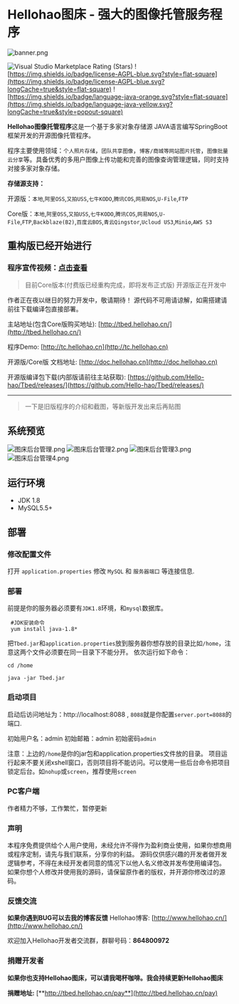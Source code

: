 # Hellohao图床 - 强大的图像托管服务程序

![banner.png](http://img.wwery.com/Hellohao/HqXVDR2b.png)

![Visual Studio Marketplace Rating (Stars)](https://img.shields.io/visual-studio-marketplace/stars/ritwickdey.LiveServer?style=flat-square)
![https://img.shields.io/badge/license-AGPL-blue.svg?style=flat-square](https://img.shields.io/badge/license-AGPL-blue.svg?longCache=true&style=flat-square)
![https://img.shields.io/badge/language-java-orange.svg?style=flat-square](https://img.shields.io/badge/language-java-yellow.svg?longCache=true&style=popout-square)

**Hellohao图像托管程序**这是一个基于多家对象存储源 JAVA语言编写SpringBoot框架开发的开源图像托管程序。

程序主要使用领域：`个人照片存储`，`团队共享图像`，`博客/商城等网站图片托管`，`图像批量云分享`等。具备优秀的多用户图像上传功能和完善的图像查询管理逻辑，同时支持对接多家对象存储。

**存储源支持：**

开源版：`本地`,`阿里OSS`,`又拍USS`,`七牛KODO`,`腾讯COS`,`网易NOS`,`U-File`,`FTP`

Core版：`本地`,`阿里OSS`,`又拍USS`,`七牛KODO`,`腾讯COS`,`网易NOS`,`U-File`,`FTP`,`Backblaze(B2)`,`百度云BOS`,`青云Qingstor`,`Ucloud US3`,`Minio`,`AWS S3`




## 重构版已经开始进行

### 程序宣传视频：[点击查看](https://www.bilibili.com/video/BV11r4y1y7mH/)

> 目前Core版本(付费版已经重构完成，即将发布正式版)
> 开源版正在开发中

作者正在夜以继日的努力开发中，敬请期待！
源代码不可用请谅解，如需搭建请前往下载编译包直接部署。

主站地址(包含Core版购买地址): [http://tbed.hellohao.cn/](http://tbed.hellohao.cn/)

程序Demo: [http://tc.hellohao.cn](http://tc.hellohao.cn)

开源版/Core版 文档地址: [http://doc.hellohao.cn](http://doc.hellohao.cn)

开源版编译包下载(内部版请前往主站获取): [https://github.com/Hello-hao/Tbed/releases/](https://github.com/Hello-hao/Tbed/releases/)

---

> 一下是旧版程序的介绍和截图，等新版开发出来后再贴图
## 系统预览


![图床后台管理.png](http://cdn.wwery.com/Hellohao/c208e0825054822.png)
![图床后台管理2.png](http://cdn.wwery.com/Hellohao/6c7690825054822.png)
![图床后台管理3.png](http://cdn.wwery.com/Hellohao/2a79b0825054822.png)
![图床后台管理4.png](http://cdn.wwery.com/Hellohao/5c1800825054824.png)


## 运行环境

- JDK 1.8
- MySQL5.5+


## 部署

### 修改配置文件

打开 `application.properties` 修改 `MySQL` 和 `服务器端口` 等连接信息.

### 部署

前提是你的服务器必须要有`JDK1.8`环境，和`mysql`数据库。

```shell
 #JDK安装命令
 yum install java-1.8*
```

把`Tbed.jar`和`application.properties`放到服务器你想存放的目录比如`/home`，注意这两个文件必须要在同一目录下不能分开。
依次运行如下命令：

```shell
cd /home

java -jar Tbed.jar
```


### 启动项目

启动后访问地址为：http://localhost:8088 , `8088`就是你配置`server.port=8088`的端口.

初始用户名：admin
初始邮箱：admin
初始密码`admin`


注意：上边的`/home`是你的jar包和application.properties文件放的目录。
项目运行起来不要关闭xshell窗口，否则项目将不能访问。可以使用一些后台命令把项目锁定后台。如`nohup`或`screen`，推荐使用`screen`

### PC客户端

作者精力不够，工作繁忙，暂停更新

### 声明

本程序免费提供给个人用户使用，未经允许不得作为盈利商业使用，如果你想商用或程序定制，请先与我们联系，分享你的利益。
源码仅供感兴趣的开发者做开发逻辑参考，不得在未经开发者同意的情况下以他人名义修改并发布使用编译包。
如果你想个人修改并使用我的源码，请保留原作者的版权，并开源你修改过的源码。

### 反馈交流

**如果你遇到BUG可以去我的博客反馈**
Hellohao博客: [http://www.hellohao.cn/](http://www.hellohao.cn/)

欢迎加入Hellohao开发者交流群，群聊号码：**864800972**

### 捐赠开发者

**如果你也支持Hellohao图床，可以请我喝杯咖啡。我会持续更新Hellohao图床**

**捐赠地址:** [**http://tbed.hellohao.cn/pay**](http://tbed.hellohao.cn/pay)

